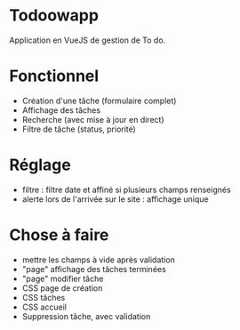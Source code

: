 # Todoowapp
Application en VueJS de gestion de To do.

# Fonctionnel 
- Création d'une tâche (formulaire complet)
- Affichage des tâches
- Recherche (avec mise à jour en direct)
- Filtre de tâche (status, priorité)

# Réglage
- filtre : filtre date et affiné si plusieurs champs renseignés
- alerte lors de l'arrivée sur le site : affichage unique

# Chose à faire
- mettre les champs à vide après validation
- "page" affichage des tâches terminées
- "page" modifier tâche
- CSS page de création
- CSS tâches
- CSS accueil
- Suppression tâche, avec validation 